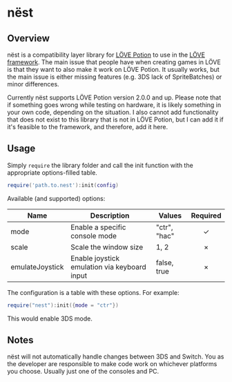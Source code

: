 # nëst

## Overview

nëst is a compatibility layer library for [LÖVE Potion](https://github.com/TurtleP/LovePotion) to use in the [LÖVE framework](https://love2d.org). The main issue that people have when creating games in LÖVE is that they want to also make it work on LÖVE Potion. It usually works, but the main issue is either missing features (e.g. 3DS lack of SpriteBatches) or minor differences.

Currently nëst supports LÖVE Potion version 2.0.0 and up. Please note that if something goes wrong while testing on hardware, it is likely something in your own code, depending on the situation. I also cannot add functionality that does not exist to this library that is not in LÖVE Potion, but I can add it if it's feasible to the framework, and therefore, add it here.

## Usage

Simply `require` the library folder and call the init function with the appropriate options-filled table.

```lua
require('path.to.nest'):init(config)
```

Available (and supported) options:

| Name                  | Description                                  | Values        | Required |
|-----------------------|----------------------------------------------|---------------|:--------:|
| mode                  | Enable a specific console mode               | "ctr", "hac"  | ✓        |
| scale                 | Scale the window size                        | 1, 2          | ×        |
| emulateJoystick       | Enable joystick emulation via keyboard input | false, true   | ×        |

The configuration is a table with these options. For example:

```lua
require("nest"):init({mode = "ctr"})
```

This would enable 3DS mode.

## Notes

nëst will not automatically handle changes between 3DS and Switch. You as the developer are responsible to make code work on whichever platforms you choose. Usually just one of the consoles and PC.
